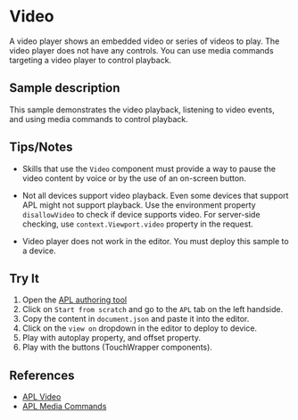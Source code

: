 # Video

A video player shows an embedded video or series of videos to play.
The video player does not have any controls. You can use media commands targeting a video player to control playback.  

## Sample description

This sample demonstrates the video playback, listening to video events, and using media commands to control playback.  

## Tips/Notes  

- Skills that use the `Video` component must provide a way to pause the video content by voice or by the use of an on-screen button.

- Not all devices support video playback.  Even some devices that support APL might not support playback. Use the environment property `disallowVideo` to check if device supports video. For server-side checking, use `context.Viewport.video` property in the request.  
- Video player does not work in the editor. You must deploy this sample to a device.  

## Try It

1. Open the [APL authoring tool](https://developer.amazon.com/alexa/console/ask/displays)
1. Click on `Start from scratch` and go to the `APL` tab on the left handside.
1. Copy the content in `document.json` and paste it into the editor.
1. Click on the `view on` dropdown in the editor to deploy to device.
1. Play with autoplay property, and offset property.
1. Play with the buttons (TouchWrapper components).

## References  

- [APL Video](https://developer.amazon.com/en-US/docs/alexa/alexa-presentation-language/apl-video.html)
- [APL Media Commands](https://developer.amazon.com/en-US/docs/alexa/alexa-presentation-language/apl-commands-media.html)
